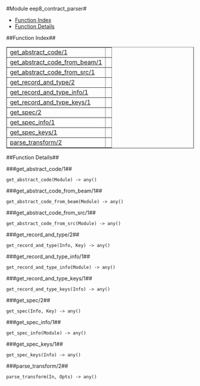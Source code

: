 

#Module eep8_contract_parser#
* [Function Index](#index)
* [Function Details](#functions)




<a name="index"></a>

##Function Index##


<table width="100%" border="1" cellspacing="0" cellpadding="2" summary="function index"><tr><td valign="top"><a href="#get_abstract_code-1">get_abstract_code/1</a></td><td></td></tr><tr><td valign="top"><a href="#get_abstract_code_from_beam-1">get_abstract_code_from_beam/1</a></td><td></td></tr><tr><td valign="top"><a href="#get_abstract_code_from_src-1">get_abstract_code_from_src/1</a></td><td></td></tr><tr><td valign="top"><a href="#get_record_and_type-2">get_record_and_type/2</a></td><td></td></tr><tr><td valign="top"><a href="#get_record_and_type_info-1">get_record_and_type_info/1</a></td><td></td></tr><tr><td valign="top"><a href="#get_record_and_type_keys-1">get_record_and_type_keys/1</a></td><td></td></tr><tr><td valign="top"><a href="#get_spec-2">get_spec/2</a></td><td></td></tr><tr><td valign="top"><a href="#get_spec_info-1">get_spec_info/1</a></td><td></td></tr><tr><td valign="top"><a href="#get_spec_keys-1">get_spec_keys/1</a></td><td></td></tr><tr><td valign="top"><a href="#parse_transform-2">parse_transform/2</a></td><td></td></tr></table>


<a name="functions"></a>

##Function Details##

<a name="get_abstract_code-1"></a>

###get_abstract_code/1##




`get_abstract_code(Module) -> any()`

<a name="get_abstract_code_from_beam-1"></a>

###get_abstract_code_from_beam/1##




`get_abstract_code_from_beam(Module) -> any()`

<a name="get_abstract_code_from_src-1"></a>

###get_abstract_code_from_src/1##




`get_abstract_code_from_src(Module) -> any()`

<a name="get_record_and_type-2"></a>

###get_record_and_type/2##




`get_record_and_type(Info, Key) -> any()`

<a name="get_record_and_type_info-1"></a>

###get_record_and_type_info/1##




`get_record_and_type_info(Module) -> any()`

<a name="get_record_and_type_keys-1"></a>

###get_record_and_type_keys/1##




`get_record_and_type_keys(Info) -> any()`

<a name="get_spec-2"></a>

###get_spec/2##




`get_spec(Info, Key) -> any()`

<a name="get_spec_info-1"></a>

###get_spec_info/1##




`get_spec_info(Module) -> any()`

<a name="get_spec_keys-1"></a>

###get_spec_keys/1##




`get_spec_keys(Info) -> any()`

<a name="parse_transform-2"></a>

###parse_transform/2##




`parse_transform(In, Opts) -> any()`

